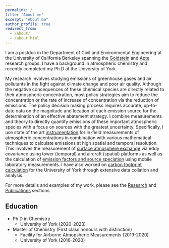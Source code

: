 ```yaml
---
permalink: /
title: "About me"
excerpt: "About me"
author_profile: true
redirect_from: 
  - /about/
  - /about.html
---
```


I am a postdoc in the Department of Civil and Environmental Engineering at the University of California Berkeley spanning the [Goldstein](https://nature.berkeley.edu/ahg/) and [Apte](https://apte.berkeley.edu/) research groups. I have a background in atmospheric chemistry and recently completed my Ph.D at the University of York. 

My research involves studying emissions of greenhouse gases and air pollutants in the fight against climate change and poor air quality. Although the negative concequences of these chemical species are directly related to their atmospheric concentration, most policy strategies aim to reduce the concentration or the rate of increase of concentration via the reduction of emissions. The policy decision making process requires accurate, up-to-date data on the magnitude and location of each emission source for the determination of an effective abatement strategy. I combine measurements and theory to directly quantify emissions of these important atmospheric species with a focus on sources with the greatest uncertainty. Specifically, I use state of the art [instrumentation](research) for in-field measurements of atmospheric concentrations in combination with various mathematical techniques to calculate emissions at high spatial and temporal resolution. This involves the measurement of [surface atmosphere exchange](research) via eddy covariance using tower (temporal) and aircraft (spatial) platforms as well as the calculation of [emission factors and source speciation](research) using mobile laboratory measurements. I have also worked on [carbon footprint calculation](research) for the University of York through extensive data collation and analysis.

For more details and examples of my work, please see the [Research](research) and [Publications](publications) sections. 

## Education

* Ph.D in Chemistry
  * University of York (2020-2023)
* Master of Chemistry (First class honours with distinction)
  * Facility for Airborne Atmopsheric Measurements (2019-2020)
  * University of York (2016-2020)
